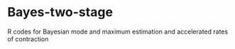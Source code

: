 # Bayes-two-stage
R codes for Bayesian mode and maximum estimation and accelerated rates of contraction
